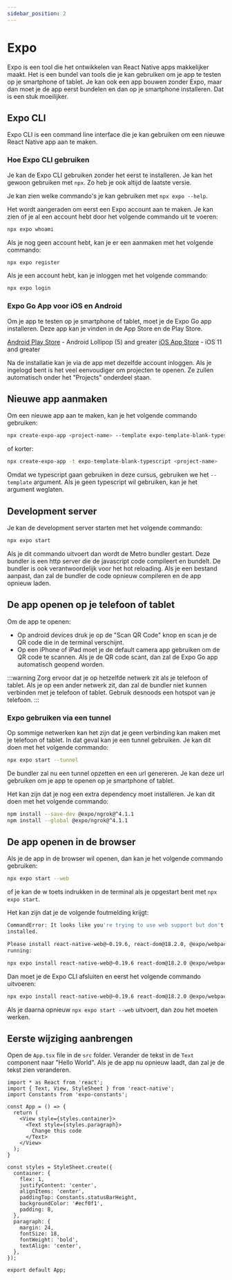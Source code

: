 ```yaml
---
sidebar_position: 2
---
```


# Expo

Expo is een tool die het ontwikkelen van React Native apps makkelijker maakt. Het is een bundel van tools die je kan gebruiken om je app te testen op je smartphone of tablet. Je kan ook een app bouwen zonder Expo, maar dan moet je de app eerst bundelen en dan op je smartphone installeren. Dat is een stuk moeilijker.

## Expo CLI

Expo CLI is een command line interface die je kan gebruiken om een nieuwe React Native app aan te maken. 

### Hoe Expo CLI gebruiken

Je kan de Expo CLI gebruiken zonder het eerst te installeren. Je kan het gewoon gebruiken met `npx`. Zo heb je ook altijd de laatste versie.

Je kan zien welke commando's je kan gebruiken met `npx expo --help`.

Het wordt aangeraden om eerst een Expo account aan te maken. Je kan zien of je al een account hebt door het volgende commando uit te voeren:

```bash
npx expo whoami
```

Als je nog geen account hebt, kan je er een aanmaken met het volgende commando:

```bash
npx expo register
```

Als je een account hebt, kan je inloggen met het volgende commando:

```bash
npx expo login
```

### Expo Go App voor iOS en Android

Om je app te testen op je smartphone of tablet, moet je de Expo Go app installeren. Deze app kan je vinden in de App Store en de Play Store.

[Android Play Store](https://play.google.com/store/apps/details?id=host.exp.exponent) - Android Lollipop (5) and greater
[iOS App Store](https://apps.apple.com/app/expo-go/id982107779) - iOS 11 and greater

Na de installatie kan je via de app met dezelfde account inloggen. Als je ingelogd bent is het veel eenvoudiger om projecten te openen. Ze zullen automatisch onder het "Projects" onderdeel staan.

## Nieuwe app aanmaken

Om een nieuwe app aan te maken, kan je het volgende commando gebruiken:

```bash
npx create-expo-app <project-name> --template expo-template-blank-typescript
```

of korter:

```bash
npx create-expo-app -t expo-template-blank-typescript <project-name>
```

Omdat we typescript gaan gebruiken in deze cursus, gebruiken we het `--template` argument. Als je geen typescript wil gebruiken, kan je het argument weglaten.

## Development server

Je kan de development server starten met het volgende commando:

```bash
npx expo start
```

Als je dit commando uitvoert dan wordt de Metro bundler gestart. Deze bundler is een http server die de javascript code compileert en bundelt. De bundler is ook verantwoordelijk voor het hot reloading. Als je een bestand aanpast, dan zal de bundler de code opnieuw compileren en de app opnieuw laden.

## De app openen op je telefoon of tablet

Om de app te openen:
- Op android devices druk je op de "Scan QR Code" knop en scan je de QR code die in de terminal verschijnt.
- Op een iPhone of iPad moet je de default camera app gebruiken om de QR code te scannen. Als je de QR code scant, dan zal de Expo Go app automatisch geopend worden.

:::warning
Zorg ervoor dat je op hetzelfde netwerk zit als je telefoon of tablet. Als je op een ander netwerk zit, dan zal de bundler niet kunnen verbinden met je telefoon of tablet. Gebruik desnoods een hotspot van je telefoon.
:::

### Expo gebruiken via een tunnel

Op sommige netwerken kan het zijn dat je geen verbinding kan maken met je telefoon of tablet. In dat geval kan je een tunnel gebruiken. Je kan dit doen met het volgende commando:

```bash
npx expo start --tunnel
```

De bundler zal nu een tunnel opzetten en een url genereren. Je kan deze url gebruiken om je app te openen op je smartphone of tablet.

Het kan zijn dat je nog een extra dependency moet installeren. Je kan dit doen met het volgende commando:

```bash
npm install --save-dev @expo/ngrok@^4.1.1
npm install --global @expo/ngrok@^4.1.1
```

## De app openen in de browser

Als je de app in de browser wil openen, dan kan je het volgende commando gebruiken:

```bash
npx expo start --web
```

of je kan de w toets indrukken in de terminal als je opgestart bent met `npx expo start`.

Het kan zijn dat je de volgende foutmelding krijgt:

```bash
CommandError: It looks like you're trying to use web support but don't have the required dependencies
installed.

Please install react-native-web@~0.19.6, react-dom@18.2.0, @expo/webpack-config@^19.0.0 by
running:

npx expo install react-native-web@~0.19.6 react-dom@18.2.0 @expo/webpack-config@^19.0.0
```

Dan moet je de Expo CLI afsluiten en eerst het volgende commando uitvoeren:

```bash
npx expo install react-native-web@~0.19.6 react-dom@18.2.0 @expo/webpack-config@^19.0.0
```

Als je daarna opnieuw `npx expo start --web` uitvoert, dan zou het moeten werken.

## Eerste wijziging aanbrengen

Open de `App.tsx` file in de `src` folder. Verander de tekst in de `Text` component naar "Hello World". Als je de app nu opnieuw laadt, dan zal je de tekst zien veranderen.

```tsx expo={}
import * as React from 'react';
import { Text, View, StyleSheet } from 'react-native';
import Constants from 'expo-constants';

const App = () => {
  return (
    <View style={styles.container}>
      <Text style={styles.paragraph}>
        Change this code
      </Text>
    </View>
  );
}

const styles = StyleSheet.create({
  container: {
    flex: 1,
    justifyContent: 'center',
    alignItems: 'center',
    paddingTop: Constants.statusBarHeight,
    backgroundColor: '#ecf0f1',
    padding: 8,
  },
  paragraph: {
    margin: 24,
    fontSize: 18,
    fontWeight: 'bold',
    textAlign: 'center',
  },
});

export default App;
```
